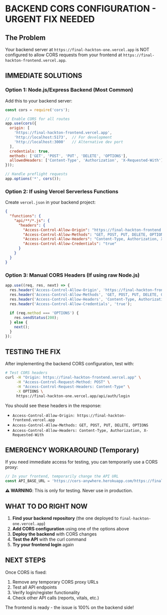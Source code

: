 # BACKEND CORS CONFIGURATION - URGENT FIX NEEDED

## The Problem
Your backend server at `https://final-hackton-one.vercel.app` is NOT configured to allow CORS requests from your frontend at `https://final-hackton-frontend.vercel.app`.

## IMMEDIATE SOLUTIONS

### Option 1: Node.js/Express Backend (Most Common)

Add this to your backend server:

```javascript
const cors = require('cors');

// Enable CORS for all routes
app.use(cors({
  origin: [
    'https://final-hackton-frontend.vercel.app',
    'http://localhost:5173',  // For development
    'http://localhost:3000'   // Alternative dev port
  ],
  credentials: true,
  methods: ['GET', 'POST', 'PUT', 'DELETE', 'OPTIONS'],
  allowedHeaders: ['Content-Type', 'Authorization', 'X-Requested-With']
}));

// Handle preflight requests
app.options('*', cors());
```

### Option 2: If using Vercel Serverless Functions

Create `vercel.json` in your backend project:

```json
{
  "functions": {
    "api/**/*.js": {
      "headers": {
        "Access-Control-Allow-Origin": "https://final-hackton-frontend.vercel.app",
        "Access-Control-Allow-Methods": "GET, POST, PUT, DELETE, OPTIONS",
        "Access-Control-Allow-Headers": "Content-Type, Authorization, X-Requested-With",
        "Access-Control-Allow-Credentials": "true"
      }
    }
  }
}
```

### Option 3: Manual CORS Headers (If using raw Node.js)

```javascript
app.use((req, res, next) => {
  res.header('Access-Control-Allow-Origin', 'https://final-hackton-frontend.vercel.app');
  res.header('Access-Control-Allow-Methods', 'GET, POST, PUT, DELETE, OPTIONS');
  res.header('Access-Control-Allow-Headers', 'Content-Type, Authorization, X-Requested-With');
  res.header('Access-Control-Allow-Credentials', 'true');
  
  if (req.method === 'OPTIONS') {
    res.sendStatus(200);
  } else {
    next();
  }
});
```

## TESTING THE FIX

After implementing the backend CORS configuration, test with:

```bash
# Test CORS headers
curl -H "Origin: https://final-hackton-frontend.vercel.app" \
     -H "Access-Control-Request-Method: POST" \
     -H "Access-Control-Request-Headers: Content-Type" \
     -X OPTIONS \
     https://final-hackton-one.vercel.app/api/auth/login
```

You should see these headers in the response:
- `Access-Control-Allow-Origin: https://final-hackton-frontend.vercel.app`
- `Access-Control-Allow-Methods: GET, POST, PUT, DELETE, OPTIONS`
- `Access-Control-Allow-Headers: Content-Type, Authorization, X-Requested-With`

## EMERGENCY WORKAROUND (Temporary)

If you need immediate access for testing, you can temporarily use a CORS proxy:

```javascript
// In your frontend, temporarily change the API URL
const API_BASE_URL = 'https://cors-anywhere.herokuapp.com/https://final-hackton-one.vercel.app';
```

**⚠️ WARNING**: This is only for testing. Never use in production.

## WHAT TO DO RIGHT NOW

1. **Find your backend repository** (the one deployed to `final-hackton-one.vercel.app`)
2. **Add CORS configuration** using one of the options above
3. **Deploy the backend** with CORS changes
4. **Test the API** with the curl command
5. **Try your frontend login** again

## NEXT STEPS

Once CORS is fixed:
1. Remove any temporary CORS proxy URLs
2. Test all API endpoints
3. Verify login/register functionality
4. Check other API calls (reports, vitals, etc.)

The frontend is ready - the issue is 100% on the backend side!
